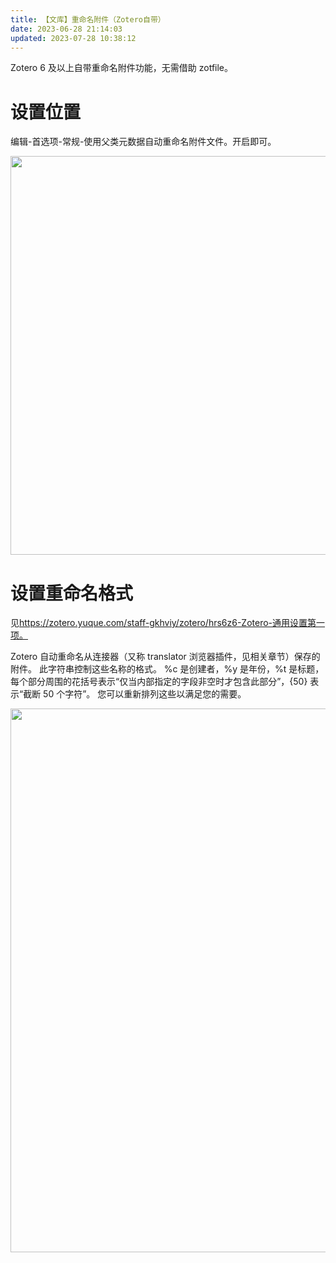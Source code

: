 ```yaml
---
title: 【文库】重命名附件（Zotero自带）
date: 2023-06-28 21:14:03
updated: 2023-07-28 10:38:12
---
```



Zotero 6 及以上自带重命名附件功能，无需借助 zotfile。

# 设置位置

编辑-首选项-常规-使用父类元数据自动重命名附件文件。开启即可。

<img src="https://cdn.nlark.com/yuque/0/2022/png/32594373/1668144432544-9e959f81-978d-4c8c-9fbd-2f3e12237a3a.png" width="638" id="ua5b00a59" class="ne-image">

# 设置重命名格式

见<https://zotero.yuque.com/staff-gkhviy/zotero/hrs6z6-Zotero-通用设置第一项。>

Zotero 自动重命名从连接器（又称 translator 浏览器插件，见相关章节）保存的附件。 此字符串控制这些名称的格式。 %c 是创建者，%y 是年份，%t 是标题，每个部分周围的花括号表示“仅当内部指定的字段非空时才包含此部分”，{50} 表示“截断 50 个字符”。 您可以重新排列这些以满足您的需要。

<img src="https://cdn.nlark.com/yuque/0/2022/png/32594373/1668144751980-e2972c3d-2f14-43ef-b61a-72a4d1eeee98.png" width="870" id="u7f1e3447" class="ne-image">

